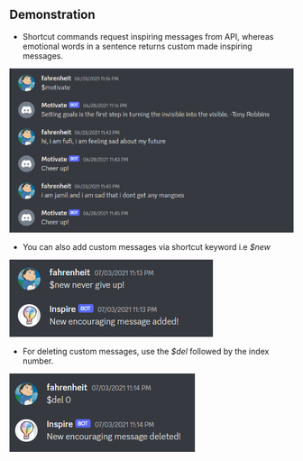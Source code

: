 ## Demonstration

* Shortcut commands request inspiring messages from API, whereas emotional words in a sentence returns custom made inspiring messages.

 <img src="./images/motivate-bot.PNG">

* You can also add custom messages via shortcut keyword i.e <i>$new</i>

 <img src="./images/inspire-1.PNG">
 
* For deleting custom messages, use the <i>$del</i> followed by the index number.

 <img src="./images/inspire-2.PNG">
 
